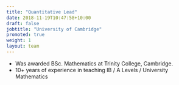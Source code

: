 ```yaml
---
title: "Quantitative Lead"
date: 2018-11-19T10:47:58+10:00
draft: false
jobtitle: "University of Cambridge"
promoted: true
weight: 1
layout: team
---
```


- Was awarded BSc. Mathematics at Trinity College, Cambridge.
- 10+ years of experience in teaching IB / A Levels / University Mathematics
